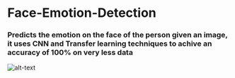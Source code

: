 # Face-Emotion-Detection

### Predicts the emotion on the face of the person given an image, it uses CNN and Transfer learning techniques to achive an accuracy of 100% on very less data

![alt-text](https://images.pexels.com/photos/6530652/pexels-photo-6530652.jpeg?auto=compress&cs=tinysrgb&w=1260&h=750&dpr=1)